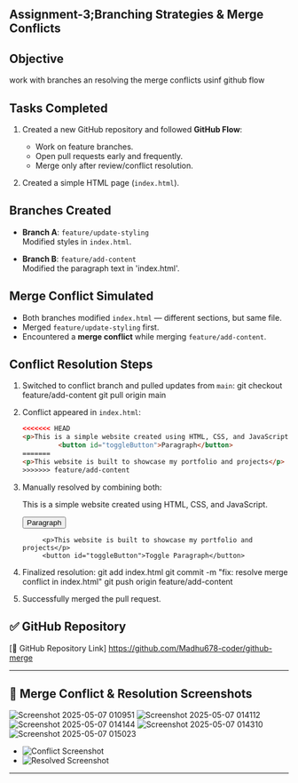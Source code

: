## Assignment-3;Branching Strategies & Merge Conflicts
## Objective
work with branches an resolving the merge conflicts usinf github flow

## Tasks Completed

1. Created a new GitHub repository and followed **GitHub Flow**:
   - Work on feature branches.
   - Open pull requests early and frequently.
   - Merge only after review/conflict resolution.

2. Created a simple HTML page (`index.html`).

## Branches Created

- **Branch A**: `feature/update-styling`  
  Modified styles in `index.html`.

- **Branch B**: `feature/add-content`  
  Modified the paragraph text in 'index.html'.

## Merge Conflict Simulated

- Both branches modified `index.html` — different sections, but same file.
- Merged `feature/update-styling` first.
- Encountered a **merge conflict** while merging `feature/add-content`.

##  Conflict Resolution Steps

1. Switched to conflict branch and pulled updates from `main`:
   git checkout feature/add-content
   git pull origin main

2. Conflict appeared in `index.html`:
   ```html
   <<<<<<< HEAD
   <p>This is a simple website created using HTML, CSS, and JavaScript.</p>
            <button id="toggleButton">Paragraph</button>
   =======
   <p>This website is built to showcase my portfolio and projects</p>
   >>>>>>> feature/add-content
   ```

3. Manually resolved by combining both:
   <p>This is a simple website created using HTML, CSS, and JavaScript.</p>
            <button id="toggleButton">Paragraph</button>

            <p>This website is built to showcase my portfolio and projects</p>
            <button id="toggleButton">Toggle Paragraph</button>

4. Finalized resolution:
   git add index.html
   git commit -m "fix: resolve merge conflict in index.html"
   git push origin feature/add-content

5. Successfully merged the pull request.
## ✅ GitHub Repository

[🔗 GitHub Repository Link] https://github.com/Madhu678-coder/github-merge

---

## 📸 Merge Conflict & Resolution Screenshots
![Screenshot 2025-05-07 010951](https://github.com/user-attachments/assets/0821ed61-3f2c-4235-bb73-712da417eef1)
![Screenshot 2025-05-07 014112](https://github.com/user-attachments/assets/ddc0cdcb-83be-4e82-8be4-49a9a61a78f0)
![Screenshot 2025-05-07 014144](https://github.com/user-attachments/assets/d1de880b-3d48-4230-b2b0-8df2fc73fdfe)
![Screenshot 2025-05-07 014310](https://github.com/user-attachments/assets/b1b76ceb-85a2-4b23-9630-480ebd3c74f2)
![Screenshot 2025-05-07 015023](https://github.com/user-attachments/assets/57732694-1a4f-46dd-ab7d-50547aa7e60f)






- ![Conflict Screenshot](screenshots/merge-conflict.png)
- ![Resolved Screenshot](screenshots/conflict-resolved.png)

---
